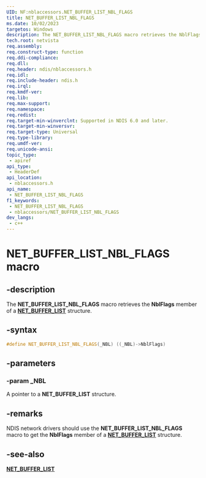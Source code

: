 ```yaml
---
UID: NF:nblaccessors.NET_BUFFER_LIST_NBL_FLAGS
title: NET_BUFFER_LIST_NBL_FLAGS
ms.date: 10/02/2023
targetos: Windows
description: The NET_BUFFER_LIST_NBL_FLAGS macro retrieves the NblFlags member of a NET_BUFFER_LIST structure.
tech.root: netvista
req.assembly: 
req.construct-type: function
req.ddi-compliance: 
req.dll: 
req.header: ndis/nblaccessors.h
req.idl: 
req.include-header: ndis.h
req.irql: 
req.kmdf-ver: 
req.lib: 
req.max-support: 
req.namespace: 
req.redist: 
req.target-min-winverclnt: Supported in NDIS 6.0 and later.
req.target-min-winversvr: 
req.target-type: Universal
req.type-library: 
req.umdf-ver: 
req.unicode-ansi: 
topic_type:
 - apiref
api_type:
 - HeaderDef
api_location:
 - nblaccessors.h
api_name:
 - NET_BUFFER_LIST_NBL_FLAGS
f1_keywords:
 - NET_BUFFER_LIST_NBL_FLAGS
 - nblaccessors/NET_BUFFER_LIST_NBL_FLAGS
dev_langs:
 - c++
---
```


# NET_BUFFER_LIST_NBL_FLAGS macro


## -description

The **NET_BUFFER_LIST_NBL_FLAGS** macro retrieves the **NblFlags** member of a [**NET_BUFFER_LIST**](../nbl/ns-nbl-net_buffer_list.md) structure.

## -syntax

```cpp
#define NET_BUFFER_LIST_NBL_FLAGS(_NBL) ((_NBL)->NblFlags)
```


## -parameters

### -param _NBL

A pointer to a **NET_BUFFER_LIST** structure.

## -remarks

NDIS network drivers should use the **NET_BUFFER_LIST_NBL_FLAGS** macro to get the **NblFlags** member of a [**NET_BUFFER_LIST**](../nbl/ns-nbl-net_buffer_list.md) structure.

## -see-also

[**NET_BUFFER_LIST**](../nbl/ns-nbl-net_buffer_list.md)
